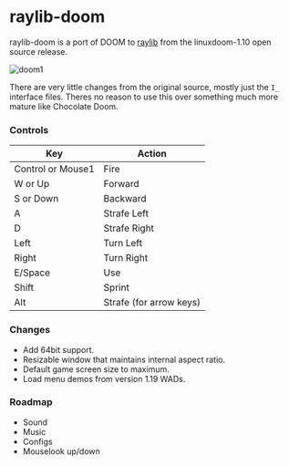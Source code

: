 # raylib-doom

raylib-doom is a port of DOOM to [raylib](https://www.raylib.com/) from the linuxdoom-1.10 open source release.

![doom1](https://raw.githubusercontent.com/sbuggay/raylib-doom/master/screenshots/doom1.png)

There are very little changes from the original source, mostly just the `I_` interface files.
Theres no reason to use this over something much more mature like Chocolate Doom. 

### Controls
|Key|Action|
|---|------|
|Control or Mouse1|Fire|
|W or Up|Forward|
|S or Down|Backward|
|A|Strafe Left|
|D|Strafe Right|
|Left|Turn Left|
|Right|Turn Right|
|E/Space|Use|
|Shift|Sprint|
|Alt|Strafe (for arrow keys)|

### Changes

- Add 64bit support.
- Resizable window that maintains internal aspect ratio.
- Default game screen size to maximum.
- Load menu demos from version 1.19 WADs.

### Roadmap

- Sound
- Music
- Configs
- Mouselook up/down
